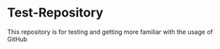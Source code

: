 # Test-Repository
This repository is for testing and getting more familiar with the usage of GitHub

